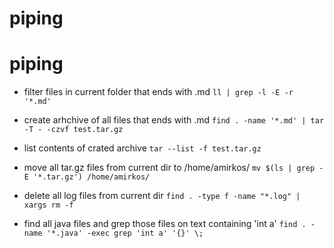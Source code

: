 # piping
# piping
- filter files in current folder that ends with .md
`ll | grep -l -E -r '*.md'`

- create arhchive of all files that ends with .md
`find . -name '*.md' | tar -T - -czvf test.tar.gz`
- list contents of crated archive
`tar --list -f test.tar.gz`

- move all tar.gz files from current dir to /home/amirkos/
`mv $(ls | grep -E '*.tar.gz') /home/amirkos/`

- delete all log files from current dir
`find . -type f -name "*.log" | xargs rm -f`

- find all java files and grep those files on text containing 'int a'
`find . -name '*.java' -exec grep 'int a' '{}' \;`
